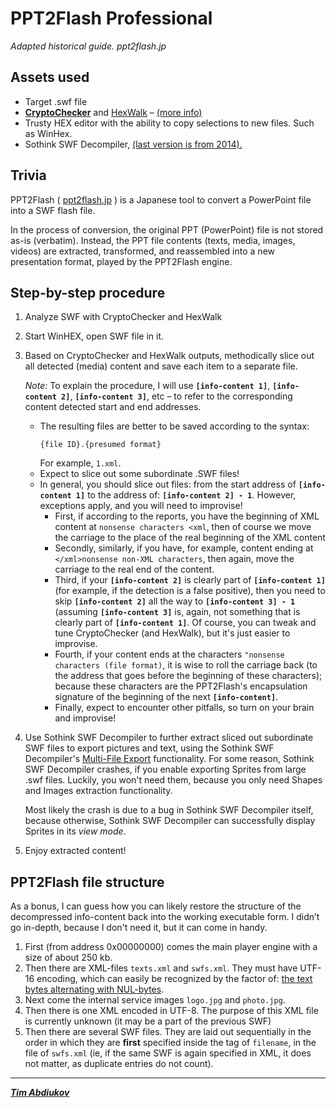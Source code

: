 # PPT2Flash Professional
*Adapted historical guide. ppt2flash.jp*

## Assets used

* Target .swf file
* **[CryptoChecker](https://github.com/TAbdiukov/Reverse_CryptoChecker)** and [HexWalk](https://github.com/gcarmix/HexWalk/) – [(more info)](https://github.com/TAbdiukov/extract/blob/main/JAR.md)  
* Trusty HEX editor with the ability to copy selections to new files. Such as WinHex.  
* Sothink SWF Decompiler, [(last version is from 2014).](https://es.wikipedia.org/wiki/Sothink_SWF_Decompiler)

## Trivia

PPT2Flash ( [ppt2flash.jp](https://www.ppt2flash.jp/) ) is a Japanese tool to convert a PowerPoint file into a SWF flash file.  

In the process of conversion, the original PPT (PowerPoint) file is not stored as-is (verbatim). Instead, the PPT file contents (texts, media, images, videos) are extracted, transformed, and reassembled into a new presentation format, played by the PPT2Flash engine.

## Step-by-step procedure

1. Analyze SWF with CryptoChecker and HexWalk
2. Start WinHEX, open SWF file in it.
3. Based on CryptoChecker and HexWalk outputs, methodically slice out all detected (media) content and save each item to a separate file.  

	*Note:* To explain the procedure, I will use **`[info-content 1]`**, **`[info-content 2]`**, **`[info-content 3]`**, etc – to refer to the corresponding content detected start and end addresses.  
	* The resulting files are better to be saved according to the syntax: 
		```
		{file ID}.{presumed format}
		```  
		For example, `1.xml`.
	* Expect to slice out some subordinate .SWF files!
	* In general, you should slice out files: from the start address of **`[info-content 1]`** to the address of: **`[info-content 2] - 1`**. However, exceptions apply, and you will need to improvise!
		- First, if according to the reports, you have the beginning of XML content at `nonsense characters <xml`, then of course we move the carriage to the place of the real beginning of the XML content
		- Secondly, similarly, if you have, for example, content ending at `</xml>nonsense non-XML characters`, then again, move the carriage to the real end of the content.
		- Third, if your **`[info-content 2]`** is clearly part of **`[info-content 1]`** (for example, if the detection is a false positive), then you need to skip **`[info-content 2]`** all the way to **`[info-content 3] - 1`** (assuming **`[info-content 3]`** is, again, not something that is clearly part of **`[info-content 1]`**. Of course, you can tweak and tune CryptoChecker (and HexWalk), but it's just easier to improvise.
		- Fourth, if your content ends at the characters `"nonsense characters (file format)`, it is wise to roll the carriage back (to the address that goes before the beginning of these characters); because these characters are the PPT2Flash's encapsulation signature of the beginning of the next **`[info-content]`**.
		- Finally, expect to encounter other pitfalls, so turn on your brain and improvise!
4. Use Sothink SWF Decompiler to further extract sliced out subordinate SWF files to export pictures and text, using the Sothink SWF Decompiler's <ins>Multi-File Export</ins> functionality. For some reason, Sothink SWF Decompiler crashes, if you enable exporting Sprites from large .swf files. Luckily, you won't need them, because you only need Shapes and Images extraction functionality. 

	Most likely the crash is due to a bug in Sothink SWF Decompiler itself, because otherwise, Sothink SWF Decompiler can successfully display Sprites in its *view mode*.

5. Enjoy extracted content!

## PPT2Flash file structure

As a bonus, I can guess how you can likely restore the structure of the decompressed info-content back into the working executable form. I didn’t go in-depth, because I don't need it, but it can come in handy.

1. First (from address 0x00000000) comes the main player engine with a size of about 250 kb.
2. Then there are XML-files `texts.xml` and `swfs.xml`. They must have UTF-16 encoding, which can easily be recognized by the factor of: [the text bytes alternating with NUL-bytes](https://stackoverflow.com/q/50070289).
3. Next come the internal service images `logo.jpg` and `photo.jpg`. 
4. Then there is one XML encoded in UTF-8. The purpose of this XML file is currently unknown (it may be a part of the previous SWF)
5. Then there are several SWF files. They are laid out sequentially in the order in which they are **first** specified inside the tag of `filename`, in the file of `swfs.xml` (ie, if the same SWF is again specified in XML, it does not matter, as duplicate entries do not count).

---------------------------------

***[Tim Abdiukov](https://github.com/TAbdiukov)***

